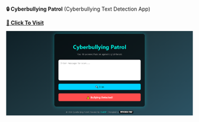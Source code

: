 **🔒 Cyberbullying Patrol** (Cyberbullying Text Detection App)

[**🚀 Click To Visit**](https://cyberbullying-patrol.onrender.com/)

![**📸 Preview**](https://github.com/ahire-prathamesh/Cyberbullying-Patrol/blob/main/Cyberbullying_Patrol_SS.png)

